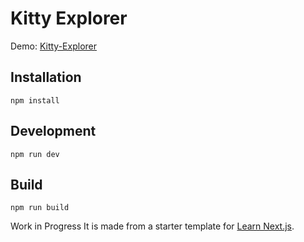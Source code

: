 # Kitty Explorer
Demo: [Kitty-Explorer](kitty-explorer.vercel.app/)

## Installation
`npm install`

## Development
`npm run dev`

## Build
`npm run build`

Work in Progress
It is made from a starter template for [Learn Next.js](https://nextjs.org/learn).